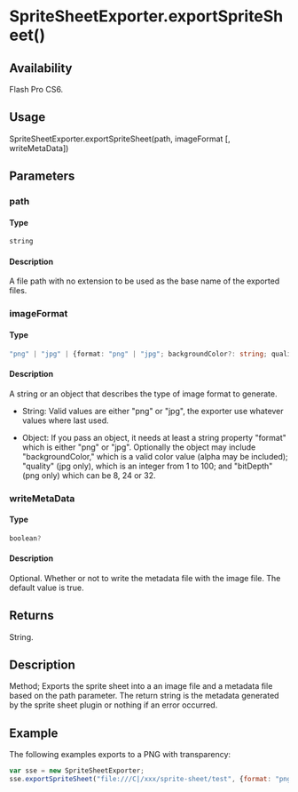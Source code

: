# SpriteSheetExporter.exportSpriteSheet()

## Availability

Flash Pro CS6.

## Usage

SpriteSheetExporter.exportSpriteSheet(path, imageFormat [, writeMetaData])

## Parameters

### **path**

#### Type

```typescript
string
```

#### Description

A file path with no extension to be used as the base name of the exported files.

### **imageFormat**

#### Type

```typescript
"png" | "jpg" | {format: "png" | "jpg"; backgroundColor?: string; quality?: number; bitDepth?: 8 | 24 | 32}
```

#### Description

A string or an object that describes the type of image format to generate.

- String: Valid values are either "png" or "jpg", the exporter use whatever values where last used.

- Object: If you pass an object, it needs at least a string property "format" which is either "png" or "jpg". Optionally the object may include "backgroundColor," which is a valid color value (alpha may be included); "quality" (jpg only), which is an integer from 1 to 100; and "bitDepth" (png only) which can be 8, 24 or 32.

### **writeMetaData**

#### Type

```typescript
boolean?
```

#### Description

Optional. Whether or not to write the metadata file with the image file. The default value is true.

## Returns

String.

## Description

Method; Exports the sprite sheet into a an image file and a metadata file based on the path parameter. The return string is the metadata generated by the sprite sheet plugin or nothing if an error occurred.

## Example

The following examples exports to a PNG with transparency:

```javascript
var sse = new SpriteSheetExporter;
sse.exportSpriteSheet("file:///C|/xxx/sprite-sheet/test", {format: "png", bitDepth: 32, backgroundColor: "#00000000"})
```
